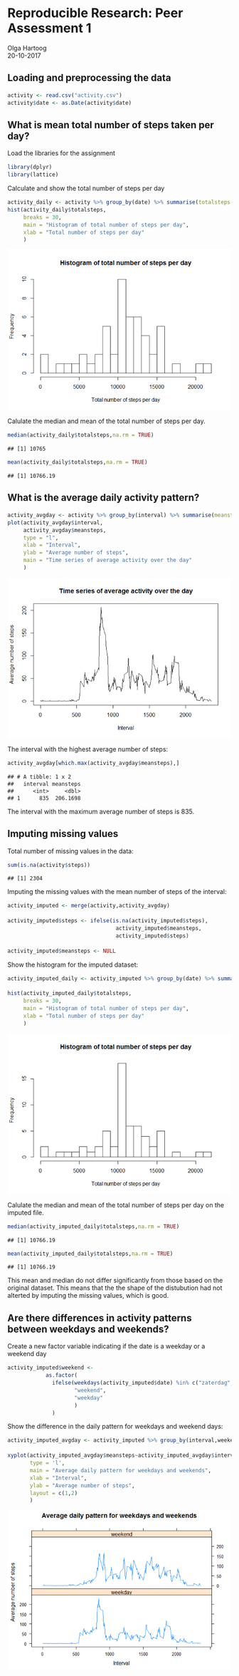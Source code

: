 # Reproducible Research: Peer Assessment 1
Olga Hartoog  
20-10-2017  


## Loading and preprocessing the data


```r
activity <- read.csv("activity.csv")
activity$date <- as.Date(activity$date)
```

## What is mean total number of steps taken per day?
Load the libraries for the assignment

```r
library(dplyr)
library(lattice)
```

Calculate and show the total number of steps per day

```r
activity_daily <- activity %>% group_by(date) %>% summarise(totalsteps = sum(steps))
hist(activity_daily$totalsteps,
     breaks = 30,
     main = "Histogram of total number of steps per day",
     xlab = "Total number of steps per day"
     )
```

![](PA1_ohartoog_files/figure-html/stepsday-1.png)<!-- -->

Calulate the median and mean of the total number of steps per day.

```r
median(activity_daily$totalsteps,na.rm = TRUE)
```

```
## [1] 10765
```

```r
mean(activity_daily$totalsteps,na.rm = TRUE)
```

```
## [1] 10766.19
```

## What is the average daily activity pattern?

```r
activity_avgday <- activity %>% group_by(interval) %>% summarise(meansteps = mean(steps,na.rm = TRUE))
plot(activity_avgday$interval,
     activity_avgday$meansteps,
     type = "l",
     xlab = "Interval",
     ylab = "Average number of steps",
     main = "Time series of average activity over the day"
     )
```

![](PA1_ohartoog_files/figure-html/stepsavgday-1.png)<!-- -->

The interval with the highest average number of steps:

```r
activity_avgday[which.max(activity_avgday$meansteps),]
```

```
## # A tibble: 1 x 2
##   interval meansteps
##      <int>     <dbl>
## 1      835  206.1698
```


The interval with the maximum average number of steps is 835.

## Imputing missing values
Total number of missing values in the data:

```r
sum(is.na(activity$steps))
```

```
## [1] 2304
```

Imputing the missing values with the mean number of steps of the interval:

```r
activity_imputed <- merge(activity,activity_avgday)

activity_imputed$steps <- ifelse(is.na(activity_imputed$steps),
                                  activity_imputed$meansteps,
                                  activity_imputed$steps)

activity_imputed$meansteps <- NULL
```

Show the histogram for the imputed dataset:

```r
activity_imputed_daily <- activity_imputed %>% group_by(date) %>% summarise(totalsteps = sum(steps))

hist(activity_imputed_daily$totalsteps,
     breaks = 30,
     main = "Histogram of total number of steps per day",
     xlab = "Total number of steps per day"
     )
```

![](PA1_ohartoog_files/figure-html/unnamed-chunk-2-1.png)<!-- -->

Calulate the median and mean of the total number of steps per day on the imputed file.

```r
median(activity_imputed_daily$totalsteps,na.rm = TRUE)
```

```
## [1] 10766.19
```

```r
mean(activity_imputed_daily$totalsteps,na.rm = TRUE)
```

```
## [1] 10766.19
```
This mean and median do not differ significantly from those based on the original dataset. This means that the the shape of the distubution had not alterted by imputing the missing values, which is good. 

## Are there differences in activity patterns between weekdays and weekends?

Create a new factor variable indicating if the date is a weekday or a weekend day

```r
activity_imputed$weekend <- 
            as.factor(
              ifelse(weekdays(activity_imputed$date) %in% c("zaterdag","zondag"),
                     "weekend",
                     "weekday"
                     )
              )
```

Show the difference in the daily pattern for weekdays and weekend days:

```r
activity_imputed_avgday <- activity_imputed %>% group_by(interval,weekend) %>% summarise(meansteps = mean(steps,na.rm = TRUE))

xyplot(activity_imputed_avgday$meansteps~activity_imputed_avgday$interval|activity_imputed_avgday$weekend,
       type = 'l',
       main = "Average daily pattern for weekdays and weekends",
       xlab = "Interval",
       ylab = "Average number of steps", 
       layout = c(1,2)
       )
```

![](PA1_ohartoog_files/figure-html/weekdayplot-1.png)<!-- -->
